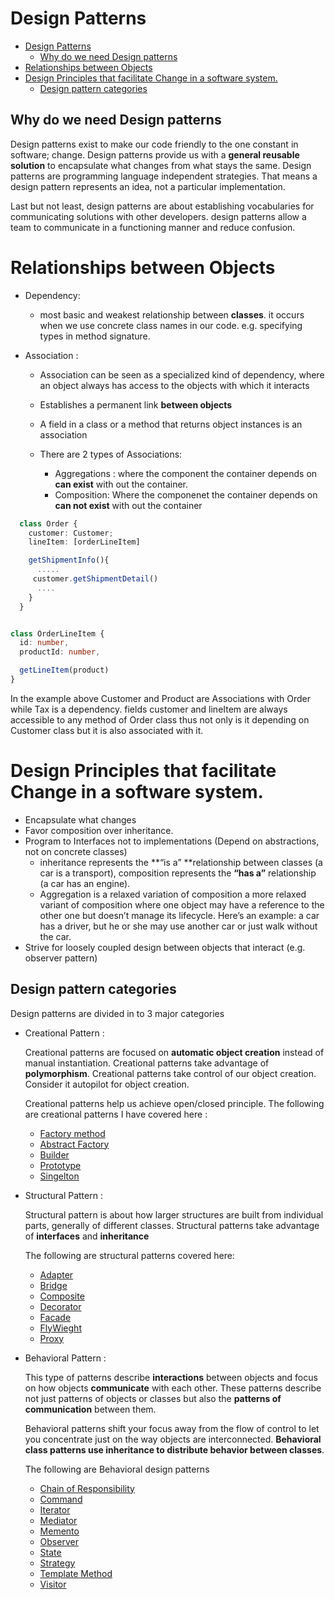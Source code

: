 
# Design Patterns 

- [Design Patterns](#design-patterns)
  - [Why do we need Design patterns](#why-do-we-need-design-patterns)
- [Relationships between Objects](#relationships-between-objects)
- [Design Principles that facilitate Change in a software system.](#design-principles-that-facilitate-change-in-a-software-system)
  - [Design pattern categories](#design-pattern-categories)

## Why do we need Design patterns

Design patterns exist to make our code friendly to the one constant in software; change. Design patterns provide us with a **general reusable solution** to encapsulate what changes from what stays the same. Design patterns are programming language independent strategies. That means a design pattern represents an idea, not a particular implementation. 

Last but not least, design patterns are about establishing vocabularies for communicating solutions with other developers. design patterns allow a team to communicate in a functioning manner and reduce confusion. 


# Relationships between Objects

- Dependency:
  - most basic and weakest relationship between **classes**. it occurs when we use concrete class names in our code. e.g. specifying types in method signature.
  
- Association :
  - Association can be seen as a specialized kind of dependency, where an object always
    has access to the objects with which it interacts
  - Establishes a permanent link **between objects**
  - A field in a class or a method that returns object instances is an association
  
  - There are 2 types of Associations:
    - Aggregations : where the component the container depends on **can exist** with out the container.
     - Composition:  Where the componenet the container depends on **can not exist** with out the container

```typescript
  class Order {
    customer: Customer;
    lineItem: [orderLineItem]

    getShipmentInfo(){
      .....
     customer.getShipmentDetail()
      ....
    }
  }


class OrderLineItem {
  id: number,
  productId: number,

  getLineItem(product)
}
```
  In the example above Customer and Product are Associations with Order while Tax is a dependency. fields customer and lineItem are always accessible to any method of Order class thus not only is it depending on Customer class but it is also associated with it.

# Design Principles that facilitate Change in a software system.

- Encapsulate what changes
- Favor composition over inheritance.
- Program to Interfaces not to implementations (Depend on abstractions, not on concrete classes)
  - inheritance represents the **“is a” **relationship between
classes (a car is a transport), composition represents the **“has
a”** relationship (a car has an engine).
  - Aggregation is a relaxed variation of composition a more relaxed variant of composition where one object may have a reference to the other one but doesn’t manage its lifecycle. Here’s an example: a car has a driver, but he or she may use another car or just walk without the car.
- Strive for loosely coupled design between objects that interact (e.g. observer pattern)



## Design pattern categories

Design patterns are divided in to 3 major categories

 - Creational Pattern :

    Creational patterns are focused on **automatic object creation** instead of manual instantiation. Creational patterns take advantage of **polymorphism**. Creational patterns take control of our object creation. Consider it autopilot for object creation.
    
    Creational patterns help us achieve open/closed principle.
    The following are creational patterns I have covered here :

    - [Factory method](src/factory/readme.md)
    - [Abstract Factory](src/abstractFactory/readme.md)
    - [Builder](src/builder/readme.md)
    - [Prototype](src/prototype/readme.md)
    - [Singelton](src/signelton/readme.md)

 - Structural Pattern :
  
    Structural pattern is about how larger structures are built from individual parts, generally of different classes. Structural patterns take advantage of **interfaces** and **inheritance** 
    
    The following are structural patterns covered here:
  
   - [Adapter](src/adapter/readme.md)
   - [Bridge](src/bridge/readme.md)
   - [Composite](src/composite/readme.md)
   - [Decorator](src/decorator/readme.md)
   - [Facade](src/facade/readme.md)
   - [FlyWieght](src/flyweight/readme.md)
   - [Proxy](src/proxy/readme.md)


 - Behavioral Pattern :
  
   This type of patterns describe **interactions** between objects and focus on how objects **communicate** with each other. These patterns describe not just  patterns of objects or classes but also the **patterns of communication** between them. 

   Behavioral patterns shift your focus away from the flow of control to let you concentrate just on the way objects are interconnected. **Behavioral class patterns use inheritance to distribute behavior between classes**.


   The following are Behavioral design patterns

   - [Chain of Responsibility](src/chainOfResponsibility/readme.md)
   - [Command](src/command/readme.md)
   - [Iterator](src/iterator/readme.md)
   - [Mediator](src/mediator/readme.md)
   - [Memento](src/memento/readme.md)
   - [Observer](src/observer/readme.md)
   - [State](src/state/readme.md)
   - [Strategy](src/strategy/readme.md)
   - [Template Method](src/templateMethod/readme.md)
   - [Visitor](src/visitor/readme.md)

